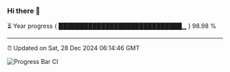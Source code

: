 ### Hi there 👋

⏳ Year progress { █████████████████████████████▁ } 98.98 %

---

⏰ Updated on Sat, 28 Dec 2024 06:14:46 GMT

![Progress Bar CI](https://github.com/code-lakshay/GitHub-Actions-Demo/workflows/Progress%20Bar%20CI/badge.svg)
